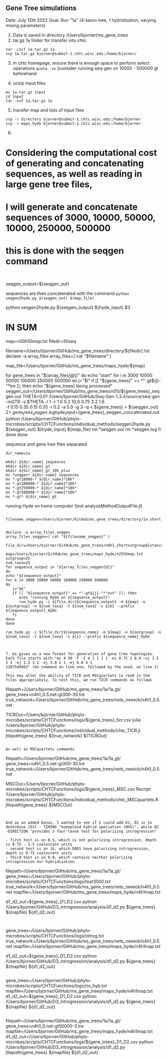## Gene Tree simulations

Date: July 12th 2022
Goal: Run "1a" (4-taxon tree, 1 hybridization, varying mixing parameters)

1. Data is saved in directory /Users/bjorner/ms_gene_trees
2. tar.gz 1a folder for transfer into chtc
```
tar -czvf 1a.tar.gz 1a
scp 1a.tar.gz bjorner@submit-1.chtc.wisc.edu:/home/bjorner/
```

3. in chtc homepage, ensure there is enough space to perform select operations ``` quota -vs ```
(consider running seq-gen on 10000 - 500000 gt beforehand

4. unzip input files
```
mv 1a.tar.gz input
cd input
tar -xvf 1a.tar.gz 1a
```

5. transfer map and lists of input files
```
scp -r directory bjorner@submit-1.chtc.wisc.edu:/home/bjorner
scp -r maps_hyde bjorner@submit-1.chtc.wisc.edu:/home/bjorner
```

6. 

# Considering the computational cost of generating and concatenating sequences, as well as reading in large gene tree files, 
# I will generate and concatenate sequences of 3000, 10000, 50000, 10000, 250000, 500000

# this is done with the seqgen command

```


```

seqgen_output=${seqgen_out}

sequences are then concatenated with the command ```python seqgen2hyde.py $(seqgen_out) $(map_file)```

python seqgen2hyde.py ${seqgen_output} ${hyde_input} $3


# IN SUM
map=n50h10map.txt
filedir=50seq

filename=/Users/bjorner/GitHub/ms_gene_trees/directory/${filedir}.txt
declare -a array_files
array_files=(`cat "$filename"`)

map_file=/Users/bjorner/GitHub/ms_gene_trees/maps_hyde/${map}

for gene_trees in "${array_files[@]}"
do
echo "start"
for i in 3000 10000 50000 100000 250000 500000
do
    j="$i"
    if [[ "${gene_trees}" == *"-gt${j}-"*tre ]]; then
        echo "${gene_trees} being processed"
        seqgen_out=/Users/bjorner/GitHub/ms_gene_trees/n50/${gene_trees}_seqgen.out
        THETA=0.01
        /Users/bjorner/GitHub/Seq-Gen-1.3.4/source/seq-gen -mGTR -s $THETA -l 1 -r 1.0 0.2 10.0 0.75 3.2 1.6 \
        -f 0.15 0.35 0.15 0.35 -i 0.2 -a 5.0 -g 3 -q < ${gene_trees} > ${seqgen_out} 2> ${gene_trees}_seqgen.log
        hyde_input=${gene_trees}_seqgen_concatenated.out
        python /Users/bjorner/GitHub/phylo-microbes/scripts/CHTCFunctions/individual_methods/seqgen2hyde.py ${seqgen_out} ${hyde_input} ${map_file}
        rm *seqgen.out
        rm *seqgen.log
    fi
done
done

sequence and gene tree files separated

```
dir_name=1a

mkdir ${dir_name}_sequences
mkdir ${dir_name}_gt
mkdir ${dir_name}_gt_10k_plus
mv *seqgen* ${dir_name}_sequences
mv *-gt10000-* ${dir_name}*10k*
mv *-gt100000-* ${dir_name}*10k*
mv *-gt250000-* ${dir_name}*10k*
mv *-gt500000-* ${dir_name}*10k*
mv *-gt* ${dir_name}_gt
```

running Hyde on home computer (test analyzeMethodOutputFile.jl)

```

filename_seqgen=/Users/bjorner/GitHub/ms_gene_trees/directory/1a_short_seqgen.txt


declare -a array_files_seqgen
array_files_seqgen=(`cat "${filename_seqgen}"`)

file_dir=/Users/bjorner/GitHub/ms_gene_trees/n4h1_shortoutgroupdistance/gt_3kplus/seqgen/

map=/Users/bjorner/GitHub/ms_gene_trees/maps_hyde/n25h5map.txt
outgroup=25
num_taxa=25
for sequence_output in "${array_files_seqgen[@]}"
do
echo "${sequence_output}"
for k in 3000 10000 50000 100000 250000 500000
do
   j="$k"
   if [[ "${sequence_output}" == *"-gt${j}-"*"out" ]]; then
      echo "running HyDe on ${sequence_output}"
      run_hyde.py -i ${file_dir}${sequence_output} -m ${map} -o ${outgroup} -n ${num_taxa} -t ${num_taxa} -s ${k} --prefix ${sequence_output}_HyDe
   fi
done
done

run_hyde.py -i ${file_dir}${sequence_name} -m ${map} -o ${outgroup} -n ${num_taxa} -t ${num_taxa} -s ${i} --prefix ${sequence_name}_HyDe



7. ms gives us a new format for generation of gene tree topologies. Each file starts with "ms 4 30 -T -I 4 1 1 1 1 -es 0.75 2 0.9 -ej 1.5 5 1 -ej 1.5 3 2 -ej 3.0 2 1 -ej 8.0 4 1 
1207549463" (ms command on line one, followed by the seed, on line 2)

This may alter the ability of TICR and MSCquartets to read in the files appropriately. To test this, we run TICR commands as follows

```
filepath=/Users/bjorner/GitHub/ms_gene_trees/1a/1a_gt/
gene_trees=n4h1_0.5.net-gt300-30.tre
true_network=/Users/bjorner/GitHub/ms_gene_trees/nets_newick/n4h1_0.5.net

TICROut=/Users/bjorner/GitHub/phylo-microbes/scripts/CHTCFunctions/logs/${gene_trees}_ticr.csv
julia /Users/bjorner/GitHub/phylo-microbes/scripts/CHTCFunctions/individual_methods/chtc_TICR.jl ${filepath}${gene_trees} ${true_network} ${TICROut}
```

As well as MSCquartets commands
```
filepath=/Users/bjorner/GitHub/ms_gene_trees/1a/1a_gt/
gene_trees=n4h1_0.5.net-gt300-30.tre
true_network=/Users/bjorner/GitHub/ms_gene_trees/nets_newick/n4h1_0.5.net

MSCOut=/Users/bjorner/GitHub/phylo-microbes/scripts/CHTCFunctions/logs/${gene_trees}_MSC.csv
Rscript /Users/bjorner/GitHub/phylo-microbes/scripts/CHTCFunctions/individual_methods/chtc_MSCquartets.R ${filepath}${gene_trees} ${MSCOut}  
```


And as an added bonus, I wanted to see if I could add D1, D2 in to determine (D1) - TIMING "homoploid hybrid speciation (HHS)", while D2 -DIRECTION "provides a four-taxon test for polarizing introgression"

- first test is on 0.5, which is not polarizing introgression, depth is 0.75 - 1.5 coalescent units
- second test is on 1b, which DOES have polarizing introgression, depth is 0.75 coalescent units
- third test is on 0.0, which contains neither polarizing introgression nor hybridization

```
filepath=/Users/bjorner/GitHub/ms_gene_trees/1a/1a_gt/
gene_trees=/Users/bjorner/GitHub/phylo-microbes/scripts/CHTCFunctions/logs/test3000.txt
true_network=/Users/bjorner/GitHub/ms_gene_trees/nets_newick/n4h1_0.5.net
mapfile=/Users/bjorner/GitHub/ms_gene_trees/maps_hyde/n4h1map.txt

d1_d2_out=${gene_trees}_D1_D2.csv
python /Users/bjorner/GitHub/D3_introgression/analysis/d1_d2.py ${gene_trees} ${mapfile} ${d1_d2_out}  

```


```
gene_trees=/Users/bjorner/GitHub/phylo-microbes/scripts/CHTCFunctions/logs/introg.txt
true_network=/Users/bjorner/GitHub/ms_gene_trees/nets_newick/n4h1_0.5.net
mapfile=/Users/bjorner/GitHub/ms_gene_trees/maps_hyde/n4h1map.txt

d1_d2_out=${gene_trees}_D1_D2.csv
python /Users/bjorner/GitHub/D3_introgression/analysis/d1_d2.py ${gene_trees} ${mapfile} ${d1_d2_out}

```

```

gene_trees=/Users/bjorner/GitHub/phylo-microbes/scripts/CHTCFunctions/logs/no_hyb.txt
mapfile=/Users/bjorner/GitHub/ms_gene_trees/maps_hyde/n4h1map.txt
d1_d2_out=${gene_trees}_D1_D2.csv
python /Users/bjorner/GitHub/D3_introgression/analysis/d1_d2.py ${gene_trees} ${mapfile} ${d1_d2_out}

```

```
filepath=/Users/bjorner/GitHub/ms_gene_trees/1a/1a_gt/
gene_trees=n4h1_0.net-gt50000-3.tre
mapfile=/Users/bjorner/GitHub/ms_gene_trees/maps_hyde/n4h1map.txt
d1_d2_out=/Users/bjorner/GitHub/phylo-microbes/scripts/CHTCFunctions/logs/${gene_trees}_D1_D2.csv
python /Users/bjorner/GitHub/D3_introgression/analysis/d1_d2.py ${filepath}${gene_trees} ${mapfile} ${d1_d2_out}

```


